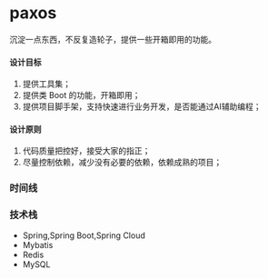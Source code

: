 # paxos
沉淀一点东西，不反复造轮子，提供一些开箱即用的功能。

#### 设计目标
1. 提供工具集；
2. 提供类 Boot 的功能，开箱即用；
3. 提供项目脚手架，支持快速进行业务开发，是否能通过AI辅助编程；

#### 设计原则
1. 代码质量把控好，接受大家的指正；
2. 尽量控制依赖，减少没有必要的依赖，依赖成熟的项目；

### 时间线

### 技术栈
* Spring,Spring Boot,Spring Cloud
* Mybatis
* Redis
* MySQL
